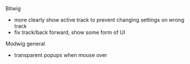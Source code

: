 Bitwig
- more clearly show active track to prevent changing settings on wrong track
- fix track/back forward, show some form of UI

Modwig general
- transparent popups when mouse over